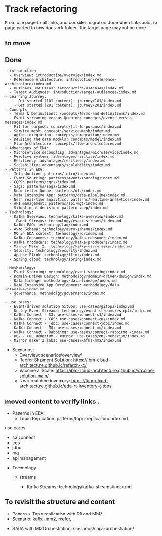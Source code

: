 # Track refactoring
From one page fix all links, and consider migration done when links point to page ported to new docs-mk folder. The target page may not be done.

## to move 

## Done
    - introduction
      - Overview: introduction/overview/index.md
      - Reference Architecture: introduction/reference-architecture/index.md
      - Business Use Cases: introduction/usecases/index.md
      - Target Audiences: introduction/target-audiences/index.md
    - Learning Journey:
        - Get started (101 content): journey/101/index.md
        - Get started (201 content): journey/201/index.md
    - Concepts:
      - Terms & Definitions: concepts/terms-and-definitions/index.md
      - Event streaming versus Queuing: concepts/events-versus-messages/index.md
      - Fit for purpose: concepts/fit-to-purpose/index.md
      - Service mesh: concepts/service-mesh/index.md
      - Agile Integration: concepts/integration/index.md
      - Devising the data models: concepts/model/index.md
      - Flow Architecture: concepts/flow-architectures.md
    - Advantages of EDA:
      - Microservice decoupling: advantages/microservice/index.md
      - Reactive systems: advantages/reactive/index.md
      - Resiliency: advantages/resiliency/index.md
      - Scalability: advantages/scalability/index.md
    - Patterns in EDA:
      - Introduction: patterns/intro/index.md
      - Event Sourcing: patterns/event-sourcing/index.md
      - CQRS: patterns/cqrs/index.md
      - Saga: patterns/saga/index.md
      - Dead Letter Queue: patterns/dlq/index.md
      - Data Intensive App: patterns/data-pipeline/index.md
      - Near real-time analytics: patterns/realtime-analytics/index.md
      - API management: patterns/api-mgt/index.md
      - Situational decision: patterns/cep/index.md
    - Technology:
      - Kafka Overview: technology/kafka-overview/index.md
      -  Event Streams: technology/event-streams/index.md
      - Kafka FAQ: technology/faq/index.md
      - Avro Schema: technology/avro-schemas/index.md
      - MQ in EDA context: technology/mq/index.md
      - Kafka Consumers: technology/kafka-consumers/index.md
      - Kafka Producers: technology/kafka-producers/index.md
      - Mirror Maker 2:  technology/kafka-mirrormaker/index.md
      - Security: technology/security/index.md
      - Apache Flink: technology/flink/index.md
      - Spring cloud: technology/spring/index.md

    - Methodology:
      - Event Storming: methodology/event-storming/index.md
      - Domain-Driven Design: methodology/domain-driven-design/index.md
      - Data lineage: methodology/data-lineage/index.md
      - Data Intensive App Development: methodology/data-intensive/index.md
      - governance: methodolgy/governance/index.md

    - use cases:
      - Event-driven solution GitOps: use-cases/gitops/index.md
      - Deploy Event-Streams: technology/event-streams/es-cp4i/index.md
      - Kafka Connect - S3: use-cases/connect-s3/index.md
      - Kafka Connect - COS: use-cases/connect-cos/index.md 
      - Kafka Connect - jdbc: use-cases/connect-jdbc/index.md
      - Kafka Connect - MQ: use-cases/connect-mq/index.md
      - Kafka Connect - Rabbitmq: use-cases/connect-rabbitmq /index.md  
      - DB2 - CDC Debezium - Outbox: use-cases/db2-debezium/index.md
      - Mirror maker 2 labs: use-cases/kafka-mm2/index.md

  - Scenarios:
    - Overview: scenarios/overview/
    - Reefer Shipment Solution: https://ibm-cloud-architecture.github.io/refarch-kc/
    - Vaccine at Scale: https://ibm-cloud-architecture.github.io/vaccine-solution-main/
    - Near real-time Inventory: https://ibm-cloud-architecture.github.io/eda-rt-inventory-gitops

## moved content to verify links . 

- Patterns in EDA:  
    - Topic Replication: patterns/topic-replication/index.md

      
use cases
- s3 connect
- cos 
- jdbc
- mq 
- api management

* Technology
  * streams

    - Kafka Streams: technology/kafka-streams/index.md
    

## To revisit the structure and content

* Pattern > Topic replication with DR and MM2
* Scenario: kafka-mm2, reefer,
- SAGA with MQ Orchestration: scenarios/saga-orchestration/